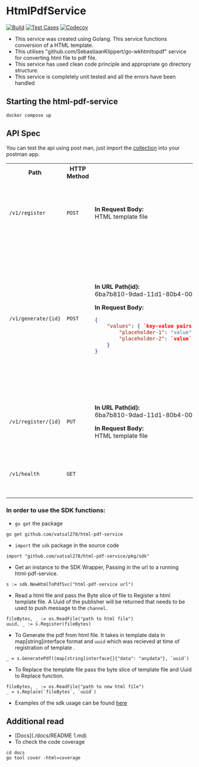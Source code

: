 # HtmlPdfService

[![Build](https://github.com/vatsal278/html-pdf-service/actions/workflows/build.yml/badge.svg)](https://github.com/vatsal278/html-pdf-service/actions/workflows/build.yml) [![Test Cases](https://github.com/vatsal278/html-pdf-service/actions/workflows/test.yml/badge.svg)](https://github.com/vatsal278/html-pdf-service/actions/workflows/test.yml) [![Codecov](https://codecov.io/gh/vatsal278/html-pdf-service/branch/main/graph/badge.svg)](https://codecov.io/gh/vatsal278/html-pdf-service)

* This service was created using Golang. This service functions conversion of a HTML template.
* This utilises "github.com/SebastiaanKlippert/go-wkhtmltopdf" service for converting html file to pdf file.
* This service has used clean code principle and appropriate go directory structure.
* This service is completely unit tested and all the errors have been handled

## Starting the html-pdf-service

```
docker compose up
```
## API Spec

You can test the api using post man, just import the [collection](./docs/html-to-pdf-svc.postman_collection.json) into your postman app.

<table>
    <th>Path</th>
    <th>HTTP Method</th>
    <th>Request</th>
    <th>Response</th>
    <th>Description</th>
<tr>
<td>

`/v1/register`
</td>
<td>

`POST`
</td>
<td>

**In Request Body:**<br>
HTML template file
</td>
<td>

```json

{
    "status":  201,
    "message": "SUCCESS",
    "data": {
        "id": "6ba7b810-9dad-11d1-80b4-00c04fd430c8" // UUID of registered file
    }
}

```
</td>
<td>
Generates a UUID for the file. Use this UUID to generate PDF files using this template.
</td>
</tr>
<tr>
<td>

`/v1/generate/{id}`
</td>
<td>

`POST`
</td>
<td>

**In URL Path{id}:**<br>
6ba7b810-9dad-11d1-80b4-00c04fd430c8

**In Request Body:**<br>

```json
{
    "values": { `key-value pairs for the placeholders used in the template`
        "placeholder-1": "value",
        "placeholder-2": `value`,
    }
}
```
</td>
<td>
6ba7b810-9dad-11d1-80b4-00c04fd430c8.pdf
</td>
<td>
Generates a PDF file for the registered UUID of the HTML template file.

The request to this must be a map which has the keys as the placeholders and the values to be substituted in its place.
</td>
</tr>
<tr>
<td>

`/v1/register/{id}`
</td>
<td>

`PUT`
</td>
<td>

**In URL Path{id}:**<br>
6ba7b810-9dad-11d1-80b4-00c04fd430c8
 
**In Request Body:**<br>
HTML template file
</td>
<td>

```json
{
    "status":  200,
    "message": "SUCCESS",
    "data": {
        "id": "6ba7b810-9dad-11d1-80b4-00c04fd430c8"
    }
}
```
</td>
<td>
Updates the HTML template with the new one.
</td>
</tr>
<tr>
<td>

`/v1/health`
</td>
<td>

`GET`
</td>
<td></td>
<td>

```json
{
    "status":  200,
    "message": "OK",
    "data": null
}
```
</td>
<td>
Health check endpoint to see if the service is okay.
</td>
</tr>
</table>


### In order to use the SDK functions:
* `go get` the package 
```
go get github.com/vatsal278/html-pdf-service
```
* `import` the `sdk` package in the source code
```
import "github.com/vatsal278/html-pdf-service/pkg/sdk"
```
* Get an instance to the SDK Wrapper, Passing in the url to a running html-pdf-service.
```
s := sdk.NewHtmlToPdfSvc("html-pdf-service url")
```
* Read a html file and pass the Byte slice of file to Register a html template file. A Uuid of the publisher will be returned that needs to be used to push message to the `channel`.
```
fileBytes, _ := os.ReadFile("path to html file")
uuid, _ := s.Register(fileBytes)
```
* To Generate the pdf from html file. 
It takes in template data in map[string]interface format and `uuid` which was recieved at time of registration of template . 
```
_ = s.GeneratePdf((map[string]interface{}{"data": "anydata"}, `uuid`)
```
* To Replace the template file pass the byte slice of template file and Uuid to Replace function.
```
fileBytes, _ := os.ReadFile("path to new html file")
_ = s.Replace(`fileBytes`, `uuid`)
```
* Examples of the sdk usage can be found [here](./examples/test.go)

## Additional read
* [Docs](./docs/README 1.md)
* To check the code coverage 
```
cd docs
go tool cover -html=coverage
```
